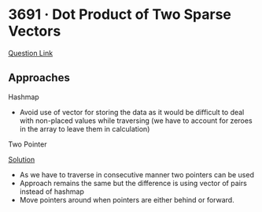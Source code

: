 # 3691 · Dot Product of Two Sparse Vectors


[Question Link](https://www.lintcode.com/problem/3691/description)

## Approaches

Hashmap

- Avoid use of vector for storing the data as it would be difficult to deal with non-placed values while traversing (we have to account for zeroes in the array to leave them in calculation)

Two Pointer

[Solution](https://walkccc.me/LeetCode/problems/1570/)

- As we have to traverse in consecutive manner two pointers can be used
- Approach remains the same but the difference is using vector of pairs instead of hashmap
- Move pointers around when pointers are either behind or forward.
